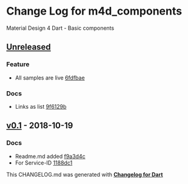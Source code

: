 # Change Log for m4d_components
Material Design 4 Dart - Basic components

## [Unreleased](http://github.com/mikemitterer/m4d_components/compare/v0.1...HEAD)

### Feature
* All samples are live [6fdfbae](https://github.com/mikemitterer/m4d_components/commit/6fdfbae28d779efec5990fe65dd58f06dedd4d7f)

### Docs
* Links as list [9f6129b](https://github.com/mikemitterer/m4d_components/commit/9f6129b7480a04fa3eff39b36d5fca89694ab864)

## [v0.1](http://github.com/mikemitterer/m4d_components/compare/v0.1) - 2018-10-19

### Docs
* Readme.md added [f9a3d4c](https://github.com/mikemitterer/m4d_components/commit/f9a3d4cf7be3fca5c38142cd12824b0480b1fcf6)
* For Service-ID [1188dc1](https://github.com/mikemitterer/m4d_components/commit/1188dc10a0886ad093f9b154573ccae6c46b9305)


This CHANGELOG.md was generated with [**Changelog for Dart**](https://pub.dartlang.org/packages/changelog)
